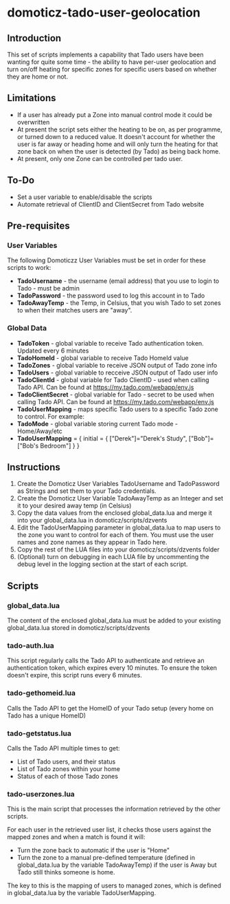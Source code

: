 # domoticz-tado-user-geolocation

## Introduction

This set of scripts implements a capability that Tado users have been wanting for quite some time - the ability to have per-user geolocation and turn on/off heating for specific zones for specific users based on whether they are home or not.

## Limitations

- If a user has already put a Zone into manual control mode it could be overwritten 
- At present the script sets either the heating to be on, as per programme, or turned down to a reduced value. It doesn't account for whether the user is far away or heading home and will only turn the heating for that zone back on when the user is detected (by Tado) as being back home.
- At present, only one Zone can be controlled per tado user.

## To-Do

- Set a user variable to enable/disable the scripts
- Automate retrieval of ClientID and ClientSecret from Tado website

## Pre-requisites

### User Variables

The following Domoticzz User Variables must be set in order for these scripts to work:
- **TadoUsername** - the username (email address) that you use to login to Tado - must be admin
- **TadoPassword** - the password used to log this account in to Tado
- **TadoAwayTemp** - the Temp, in Celsius, that you wish Tado to set zones to when their matches users are "away".

### Global Data

- **TadoToken** - global variable to receive Tado authentication token. Updated every 6 minutes
- **TadoHomeId** - global variable to receive Tado HomeId value
- **TadoZones** - global variable to receive JSON output of Tado zone info
- **TadoUsers** - global variable to recceive JSON output of Tado user info
- **TadoClientId** - global variable for Tado ClientID - used when calling Tado API. Can be found at https://my.tado.com/webapp/env.js
- **TadoClientSecret** - global variable for Tado - secret to be used when calling Tado API. Can be found at https://my.tado.com/webapp/env.js
- **TadoUserMapping** - maps specific Tado users to a specific Tado zone to control. For example:
- **TadoMode** - global variable storing current Tado mode - Home/Away/etc
- **TadoUserMapping** = { initial = { ["Derek"]="Derek's Study", ["Bob"]=["Bob's Bedroom"] } }

## Instructions
1. Create the Domoticz User Variables TadoUsername and TadoPassword as Strings and set them to your Tado credentials.
2. Create the Domoticz User Variable TadoAwayTemp as an Integer and set it to your desired away temp (in Celsius)
3. Copy the data values from the enclosed global_data.lua and merge it into your global_data.lua in domoticz/scripts/dzvents
4. Edit the TadoUserMapping parameter in global_data.lua to map users to the zone you want to control for each of them. You must use the user names and zone names as they appear in Tado here.
5. Copy the rest of the LUA files into your domoticz/scripts/dzvents folder
6. (Optional) turn on debugging in each LUA file by uncommenting the debug level in the logging section at the start of each script.

## Scripts

### global_data.lua

The content of the enclosed global_data.lua must be added to your existing global_data.lua stored in domoticz/scripts/dzvents

### tado-auth.lua

This script regularly calls the Tado API to authenticate and retrieve an authentication token, which expires every 10 minutes. To ensure the token doesn't expire, this script runs every 6 minutes.

### tado-gethomeid.lua
  
Calls the Tado API to get the HomeID of your Tado setup (every home on Tado has a unique HomeID)

### tado-getstatus.lua

Calls the Tado API multiple times to get:
- List of Tado users, and their status
- List of Tado zones within your home
- Status of each of those Tado zones
    
### tado-userzones.lua

This is the main script that processes the information retrieved by the other scripts.

For each user in the retrieved user list, it checks those users against the mapped zones and when a match is found it will:
- Turn the zone back to automatic if the user is "Home"
- Turn the zone to a manual pre-defined temperature (defined in global_data.lua by the variable TadoAwayTemp) if the user is Away but Tado still thinks someone is home.

The key to this is the mapping of users to managed zones, which is defined in global_data.lua by the variable TadoUserMapping.

